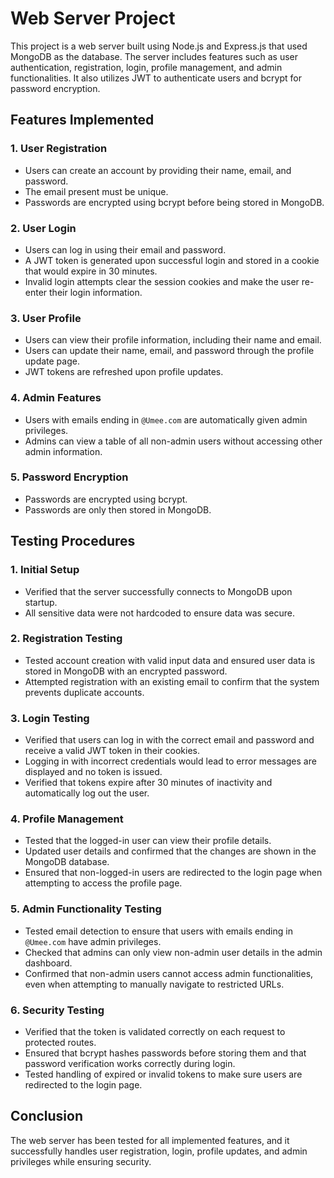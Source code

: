 # Web Server Project

This project is a web server built using Node.js and Express.js that used MongoDB as the database. The server includes features such as user authentication, registration, login, profile management, and admin functionalities. It also utilizes JWT to authenticate users and bcrypt for password encryption.

## Features Implemented

### 1. User Registration
- Users can create an account by providing their name, email, and password.
- The email present must be unique.
- Passwords are encrypted using bcrypt before being stored in MongoDB.

### 2. User Login
- Users can log in using their email and password.
- A JWT token is generated upon successful login and stored in a cookie that would expire in 30 minutes.
- Invalid login attempts clear the session cookies and make the user re-enter their login information.

### 3. User Profile
- Users can view their profile information, including their name and email.
- Users can update their name, email, and password through the profile update page.
- JWT tokens are refreshed upon profile updates.

### 4. Admin Features
- Users with emails ending in `@Umee.com` are automatically given admin privileges.
- Admins can view a table of all non-admin users without accessing other admin information.

### 5. Password Encryption
- Passwords are encrypted using bcrypt.
- Passwords are only then stored in MongoDB.

## Testing Procedures

### 1. Initial Setup
- Verified that the server successfully connects to MongoDB upon startup.
- All sensitive data were not hardcoded to ensure data was secure.

### 2. Registration Testing
- Tested account creation with valid input data and ensured user data is stored in MongoDB with an encrypted password.
- Attempted registration with an existing email to confirm that the system prevents duplicate accounts.

### 3. Login Testing
- Verified that users can log in with the correct email and password and receive a valid JWT token in their cookies.
- Logging in with incorrect credentials would lead to error messages are displayed and no token is issued.
- Verified that tokens expire after 30 minutes of inactivity and automatically log out the user.

### 4. Profile Management
- Tested that the logged-in user can view their profile details.
- Updated user details and confirmed that the changes are shown in the MongoDB database.
- Ensured that non-logged-in users are redirected to the login page when attempting to access the profile page.

### 5. Admin Functionality Testing
- Tested email detection to ensure that users with emails ending in `@Umee.com` have admin privileges.
- Checked that admins can only view non-admin user details in the admin dashboard.
- Confirmed that non-admin users cannot access admin functionalities, even when attempting to manually navigate to restricted URLs.

### 6. Security Testing
- Verified that the token is validated correctly on each request to protected routes.
- Ensured that bcrypt hashes passwords before storing them and that password verification works correctly during login.
- Tested handling of expired or invalid tokens to make sure users are redirected to the login page.

## Conclusion
The web server has been tested for all implemented features, and it successfully handles user registration, login, profile updates, and admin privileges while ensuring security.
